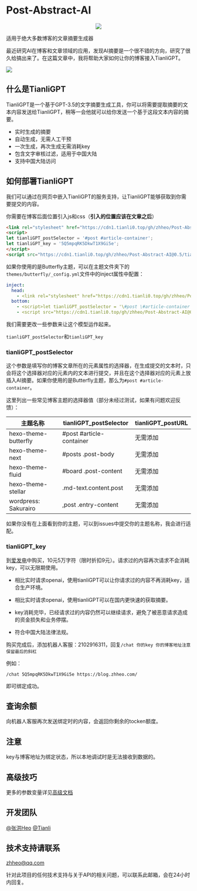 # Post-Abstract-AI

<p align="center">
  <img src="https://bu.dusays.com/2023/04/15/643a29d0cf651.png" />
</p>

适用于绝大多数博客的文章摘要生成器

最近研究AI在博客和文章领域的应用，发现AI摘要是一个很不错的方向，研究了很久给搞出来了。在这篇文章中，我将帮助大家如何让你的博客接入TianliGPT。

![](https://bu.dusays.com/2023/04/16/643bc021c68ac.png)

## 什么是TianliGPT

TianliGPT是一个基于GPT-3.5的文字摘要生成工具，你可以将需要提取摘要的文本内容发送给TianliGPT，稍等一会他就可以给你发送一个基于这段文本内容的摘要。

- 实时生成的摘要
- 自动生成，无需人工干预
- 一次生成，再次生成无需消耗key
- 包含文字审核过滤，适用于中国大陆
- 支持中国大陆访问

## 如何部署TianliGPT

我们可以通过在网页中嵌入TianliGPT的服务支持，让TianliGPT能够获取到你需要提交的内容。

你需要在博客后面位置引入js和css（**引入的位置应该在文章之后**）

```html
<link rel="stylesheet" href="https://cdn1.tianli0.top/gh/zhheo/Post-Abstract-AI@0.5/tianli_gpt.css">
<script>
let tianliGPT_postSelector = '#post #article-container';
let tianliGPT_key = '5Q5mpqRK5DkwT1X9Gi5e';
</script>
<script src="https://cdn1.tianli0.top/gh/zhheo/Post-Abstract-AI@0.5/tianli_gpt.js"></script>
```

如果你使用的是Butterfly主题，可以在主题文件夹下的`themes/butterfly/_config.yml`文件中的inject属性中配置：

```yaml
inject:
  head:
    - <link rel="stylesheet" href="https://cdn1.tianli0.top/gh/zhheo/Post-Abstract-AI@0.5/tianli_gpt.css">
  bottom:
    - <script>let tianliGPT_postSelector = '\#post \#article-container';let tianliGPT_key = '5Q5mpqRK5DkwT1X9Gi5e';</script>
    - <script src="https://cdn1.tianli0.top/gh/zhheo/Post-Abstract-AI@0.5/tianli_gpt.js"></script>
```

我们需要更改一些参数来让这个模型运作起来。

`tianliGPT_postSelector`和`tianliGPT_key`

### tianliGPT_postSelector

这个参数是填写你的博客文章所在的元素属性的选择器，在生成提交的文本时，只会将这个选择器对应的元素内的文本进行提交，并且在这个选择器对应的元素上放插入AI摘要。如果你使用的是Butterfly主题，那么为`#post #article-container`。

这里列出一些常见博客主题的选择器值（部分未经过测试，如果有问题欢迎反馈）：

| 主题名称             | tianliGPT_postSelector         | tianliGPT_postURL |
| -------------------- | ------------------------ | --- |
| hexo-theme-butterfly | #post #article-container | 无需添加 |
| hexo-theme-next      | #posts .post-body        | 无需添加 |
| hexo-theme-fluid | #board .post-content | 无需添加 |
| hexo-theme-stellar | .md-text.content.post | 无需添加 |
| wordpress: Sakurairo | ,post .entry-content | 无需添加 |

如果你没有在上面看到你的主题，可以到issues中提交你的主题名称，我会进行适配。

### tianliGPT_key

到[爱发电](https://afdian.net/item/f18c2e08db4411eda2f25254001e7c00)中购买，10元5万字符（限时折扣9元）。请求过的内容再次请求不会消耗key，可以无限期使用。

- 相比实时请求openai，使用tianliGPT可以让你请求过的内容不再消耗key，适合生产环境。
- 相比实时请求openai，使用tianliGPT可以在国内更快速的获取摘要。

- key消耗完毕，已经请求过的内容仍然可以继续请求，避免了被恶意请求造成的资金损失和业务停摆。

- 符合中国大陆法律法规。

购买完成后，添加机器人客服：2102916311，回复`/chat 你的key 你的博客地址注意保留最后的斜杠`

例如：

```
/chat 5Q5mpqRK5DkwT1X9Gi5e https://blog.zhheo.com/
```

即可绑定成功。

## 查询余额

向机器人客服再次发送绑定时的内容，会返回你剩余的tocken额度。

## 注意

key与博客地址为绑定状态，所以本地调试时是无法接收到数据的。

## 高级技巧

更多的参数变量详见[高级文档](/Advanced.md)

## 开发团队

[@张洪Heo](https://github.com/zhheo) [@Tianli](https://github.com/Tianli0)

## 技术支持请联系

zhheo@qq.com

针对此项目的任何技术支持与关于API的相关问题，可以联系此邮箱，会在24小时内回复。